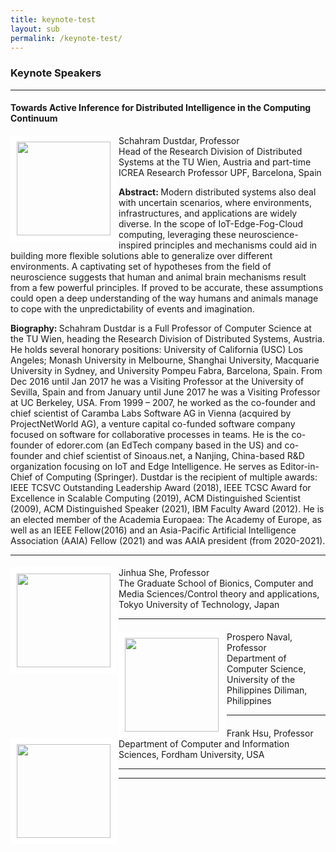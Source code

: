 ```yaml
---
title: keynote-test
layout: sub
permalink: /keynote-test/
---
```




<h3>Keynote Speakers</h3>
<hr/>

<h4>Towards Active Inference for Distributed Intelligence in the Computing Continuum</h4>
<img src="/2024/assets/images/speaker/schahram_dustdar.jpg" align="left" style="border:10px solid white" width="150">Schahram Dustdar, Professor
<br/>
Head of the Research Division of Distributed Systems at the TU Wien, Austria and part-time ICREA Research Professor UPF, Barcelona, Spain
<p>
<b>Abstract: </b> Modern distributed systems also deal with uncertain scenarios, where environments, infrastructures, and applications are widely diverse. In the scope of IoT-Edge-Fog-Cloud computing, leveraging these neuroscience-inspired principles and mechanisms could aid in building more flexible solutions able to generalize over different environments. A captivating set of hypotheses from the field of neuroscience suggests that human and animal brain mechanisms result from a few powerful principles. If proved to be accurate, these assumptions could open a deep understanding of the way humans and animals manage to cope with the unpredictability of events and imagination.
</p>
<p>
<b>Biography: </b> Schahram Dustdar is a Full Professor of Computer Science at the TU Wien, heading the Research Division of Distributed Systems, Austria. He holds several honorary positions: University of California (USC) Los Angeles; Monash University in Melbourne, Shanghai University, Macquarie University in Sydney, and University Pompeu Fabra, Barcelona, Spain. From Dec 2016 until Jan 2017 he was a Visiting Professor at the University of Sevilla, Spain and from January until June 2017 he was a Visiting Professor at UC Berkeley, USA. From 1999 – 2007, he worked as the co-founder and chief scientist of Caramba Labs Software AG in Vienna (acquired by ProjectNetWorld AG), a venture capital co-funded software company focused on software for collaborative processes in teams. He is the co-founder of edorer.com (an EdTech company based in the US) and co-founder and chief scientist of Sinoaus.net, a Nanjing, China-based R&D organization focusing on IoT and Edge Intelligence. He serves as Editor-in-Chief of Computing (Springer). Dustdar is the recipient of multiple awards: IEEE TCSVC Outstanding Leadership Award (2018), IEEE TCSC Award for Excellence in Scalable Computing (2019), ACM Distinguished Scientist (2009), ACM Distinguished Speaker (2021), IBM Faculty Award (2012). He is an elected member of the Academia Europaea: The Academy of Europe, as well as an IEEE Fellow(2016) and an Asia-Pacific Artificial Intelligence Association (AAIA) Fellow (2021) and was AAIA president (from 2020-2021).
</p>
<hr/>

<h4></h4>
<img src="/2024/assets/images/speaker/jinhua_she.jpg" align="left" style="border:10px solid white" width="150">Jinhua She, Professor
<br/>
The Graduate School of Bionics, Computer and Media Sciences/Control theory and applications, Tokyo University of Technology, Japan
<p>
</p>
<hr/>

<h4></h4>
<img src="/2024/assets/images/speaker/prospero_naval.png" align="left" style="border:10px solid white" width="150">Prospero Naval, Professor
<br/>
Department of Computer Science, University of the Philippines Diliman, Philippines
<p>
</p>
<hr/>


<h4></h4>
<img src="/2024/assets/images/speaker/frank_hsu.jpg" align="left" style="border:10px solid white" width="150">Frank Hsu, Professor
<br/>
Department of Computer and Information Sciences, Fordham University, USA
<p>
</p>
<hr/>

<hr/> 
